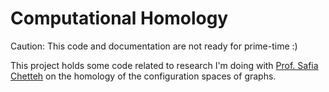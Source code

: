 # Computational Homology

Caution: This code and documentation are not ready for prime-time :)

This project holds some code related
to research I'm doing with [Prof. Safia Chetteh](http://people.reed.edu/~safia/)
on the homology of the configuration spaces of graphs.

